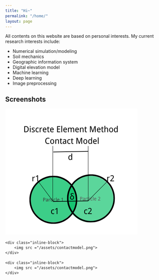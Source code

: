 ```yaml
---
title: "Hi~"
permalink: "/home/"
layout: page
---
```


All contents on this website are based on personal interests. My current research interests include:
* Numerical simulation/modeling
* Soil mechanics
* Geographic information system
* Digital elevation model
* Machine learning
* Deep learning
* Image preprocessing

## Screenshots

  <div id="banner">
    <div class="inline-block">
        <img src ="/assets/contactmodel.png">
    </div>

    <div class="inline-block">
        <img src ="/assets/contactmodel.png">
    </div>

    <div class="inline-block">
        <img src ="/assets/contactmodel.png">
    </div>
  </div>




